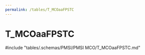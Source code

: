 ```yaml
---
permalink: /tables/T_MCOaaFPSTC
---
```

# T_MCOaaFPSTC
<!-- SPDX-License-Identifier: MPL-2.0 -->

<!-- ATTENTION : Ne pas supprimer ou modifier la ligne ci-dessous -->
#include "tables/.schemas/PMSI/PMSI MCO/T_MCOaaFPSTC.md"
<!-- ATTENTION : Ne pas supprimer ou modifier la ligne ci-dessus -->
